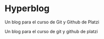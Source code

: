 # Hyperblog

Un blog para el curso de Git y Github de Platzi

Un blog para el curso de git y github de platzi

